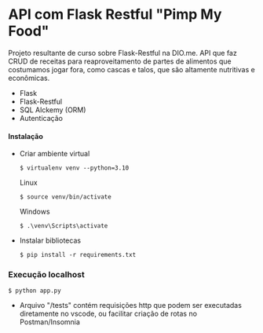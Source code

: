 # API com Flask Restful "Pimp My Food"
Projeto resultante de curso sobre Flask-Restful na DIO.me. 
API que faz CRUD de receitas para reaproveitamento de partes de alimentos que costumamos jogar fora, como cascas e talos, que são altamente nutritivas e econômicas.

* Flask
* Flask-Restful
* SQL Alckemy (ORM)
* Autenticação

#### Instalação
* Criar ambiente virtual
    ```
    $ virtualenv venv --python=3.10
    ```
    Linux
    ```
    $ source venv/bin/activate
   ```
   Windows
    ```
    $ .\venv\Scripts\activate
   ```
* Instalar bibliotecas
     ```
     $ pip install -r requirements.txt
     ```
### Execução localhost
  ```
  $ python app.py
   ```

   * Arquivo "/tests" contém requisições http que podem ser executadas diretamente no vscode, ou facilitar criação de rotas no Postman/Insomnia
